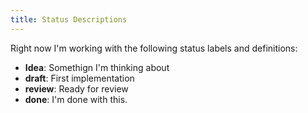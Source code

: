 ```yaml
---
title: Status Descriptions
---
```


Right now I'm working with the following status labels and definitions:

* **Idea**: Somethign I'm thinking about
* **draft**: First implementation
* **review**: Ready for review
* **done**: I'm done with this.
